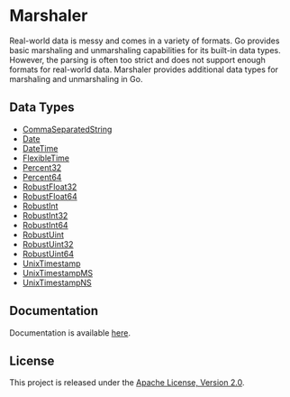 # Marshaler

Real-world data is messy and comes in a variety of formats. Go provides basic marshaling and unmarshaling capabilities for its built-in data types. However, the parsing is often too strict and does not support enough formats for real-world data. Marshaler provides additional data types for marshaling and unmarshaling in Go.

## Data Types

- [CommaSeparatedString](https://godoc.org/github.com/tradyfinance/marshaler#CommaSeparatedString)
- [Date](https://godoc.org/github.com/tradyfinance/marshaler#Date)
- [DateTime](https://godoc.org/github.com/tradyfinance/marshaler#DateTime)
- [FlexibleTime](https://godoc.org/github.com/tradyfinance/marshaler#FlexibleTime)
- [Percent32](https://godoc.org/github.com/tradyfinance/marshaler#Percent32)
- [Percent64](https://godoc.org/github.com/tradyfinance/marshaler#Percent64)
- [RobustFloat32](https://godoc.org/github.com/tradyfinance/marshaler#RobustFloat32)
- [RobustFloat64](https://godoc.org/github.com/tradyfinance/marshaler#RobustFloat64)
- [RobustInt](https://godoc.org/github.com/tradyfinance/marshaler#RobustInt)
- [RobustInt32](https://godoc.org/github.com/tradyfinance/marshaler#RobustInt32)
- [RobustInt64](https://godoc.org/github.com/tradyfinance/marshaler#RobustInt64)
- [RobustUint](https://godoc.org/github.com/tradyfinance/marshaler#RobustUint)
- [RobustUint32](https://godoc.org/github.com/tradyfinance/marshaler#RobustUint32)
- [RobustUint64](https://godoc.org/github.com/tradyfinance/marshaler#RobustUint64)
- [UnixTimestamp](https://godoc.org/github.com/tradyfinance/marshaler#UnixTimestamp)
- [UnixTimestampMS](https://godoc.org/github.com/tradyfinance/marshaler#UnixTimestampMS)
- [UnixTimestampNS](https://godoc.org/github.com/tradyfinance/marshaler#UnixTimestampNS)

## Documentation

Documentation is available [here](https://godoc.org/github.com/tradyfinance/marshaler).

## License

This project is released under the [Apache License, Version 2.0](LICENSE).
